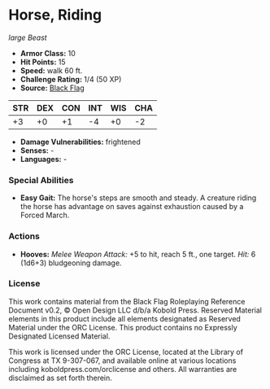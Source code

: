 # Horse, Riding

*large* *Beast*

- **Armor Class:** 10
- **Hit Points:** 15 
- **Speed:** walk 60 ft.
- **Challenge Rating:** 1/4 (50 XP)
- **Source:** [Black Flag](https://koboldpress.com/kpstore/product/tovrpg-pg-mv/)

| STR | DEX | CON | INT | WIS | CHA |
| --- | --- | --- | --- | --- | --- |
| +3 | +0 | +1 | -4 | +0 | -2 |

- **Damage Vulnerabilities:** frightened
- **Senses:** -
- **Languages:** -

### Special Abilities

- **Easy Gait:** The horse's steps are smooth and steady. A creature riding the horse has advantage on saves against exhaustion caused by a Forced March.

### Actions

- **Hooves:** _Melee Weapon Attack:_ +5 to hit, reach 5 ft., one target. _Hit:_ 6 (1d6+3) bludgeoning damage.


### License

This work contains material from the Black Flag Roleplaying Reference Document v0.2, © Open Design LLC d/b/a Kobold Press. Reserved Material elements in this product include all elements designated as Reserved Material under the ORC License. This product contains no Expressly Designated Licensed Material.

This work is licensed under the ORC License, located at the Library of Congress at TX 9-307-067, and available online at various locations including koboldpress.com/orclicense and others. All warranties are disclaimed as set forth therein.
